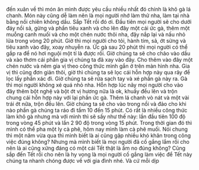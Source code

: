 đến xuân về thì món ăn mình được yêu cầu nhiều nhất đó chính là khô gà lá chanh. Món này cũng dễ làm nên là mọi người nhớ làm thử nha, làm tại nhà bằng nồi chiên không dầu. Sắp Tết rồi đó ơi. Đầu tiên mọi người sẽ cho dưới đáy nồi sả, gừng và phần tiêu xanh và cho lên đây một cái ức gà, thêm một muỗng canh muối và cho một chén nước thôi nha, đậy nắp lại và nấu nhỏ lửa trong vòng 20 phút. Giờ thì mọi người cho tỏi, hành tím, sả, ớt sừng và tiêu xanh vào đây, xoay nhuyễn ra. Ức gà sau 20 phút thì mọi người có thể gắp ra để nó hơi nguội một tí là được rồi. Giờ chúng ta sẽ cho chảo vào dầu và xào thơm cái phần gia vị chúng ta đã xay vào đây. Cho thêm vào đây một chén nước và nêm gia vị theo công thức mình gắn ở trên màn hình nha. Gia vị thì cũng đơn giản thôi, giờ thì chúng ta sẽ lọc cái hỗn hợp này qua rây để lọc lấy phần xác đi. Giờ chúng ta sẽ rửa sạch tay và xé phần gà này ra. Gà thì mọi người không xé quá nhỏ nha. Hỗn hợp lúc nãy mọi người cho vào đây thêm bột nghệ và bột ớt vị hương nữa là ok, khuấy đều lên và trộn chung cái hỗn hợp này với lại phần ức gà. Thêm lá chanh vò nát và một vài trái ớt nữa, trộn đều lên. Giờ chúng ta sẽ cho vào trong nồi và đảo cho khi nào phần gà chúng ta ráo đi tầm 10 đến 15 phút. Có rất là nhiều công thức làm khô gà nhưng mà với mình thì sẽ sấy như thế này: lần đầu tiên 100 độ trong vòng 45 phút và lần 2 90 độ trong vòng 15 phút. Trong thời gian đó thì mình có thể pha một ly cà phê, hôm nay mình làm cà phê muối. Nói chung thì một năm vừa qua thì mình biết là ai cũng gặp nhiều khó khăn trong công việc đúng không? Nhưng mà mình biết là mọi người đã cố gắng lắm rồi cho nên là ai cũng xứng đáng có một cái Tết thật là ấm no đúng không? Cũng sắp đến Tết rồi cho nên là hy vọng là mọi người cố gắng làm việc để Tết này chúng ta nhanh chóng được về với gia đình nhé. Và cứ mỗi dịp